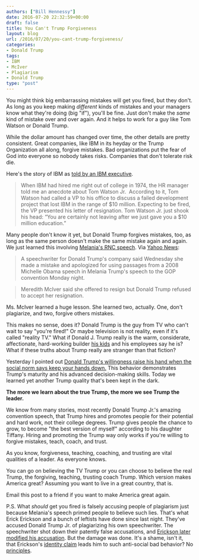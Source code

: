 ```yaml
---
authors: ["Bill Hennessy"]
date: 2016-07-20 22:32:59+00:00
draft: false
title: You Can't Trump Forgiveness
layout: blog
url: /2016/07/20/you-cant-trump-forgiveness/
categories:
- Donald Trump
tags:
- IBM
- McIver
- Plagiarism
- Donald Trump
type: "post"
---
```


You might think big embarrassing mistakes will get you fired, but they don't. As long as you keep making _different_ kinds of mistakes and your managers know what they're doing (big "if"), you'll be fine. Just don't make the _same_ kind of mistake over and over again. And it helps to work for a guy like Tom Watson or Donald Trump.

While the dollar amount has changed over time, the other details are pretty consistent. Great companies, like IBM in its heyday or the Trump Organization all along, forgive mistakes. Bad organizations put the fear of God into everyone so nobody takes risks. Companies that don't tolerate risk die.

Here's the story of IBM as [told by an IBM executive](https://www.mbiconcepts.com/2/post/2012/03/we-forgive-thoughtful-mistakes-volume-iii-of-tom-watson-sr-essays-on-leadership.html).



> When IBM had hired me right out of college in 1974, the HR manager told me an anecdote about Tom Watson Jr.  According to it, Tom Watson had called a VP to his office to discuss a failed development project that lost IBM in the range of $10 million. Expecting to be fired, the VP presented his letter of resignation. Tom Watson Jr. just shook his head: “You are certainly not leaving after we just gave you a $10 million education.”



Many people don't know it yet, but Donald Trump forgives mistakes, too, as long as the same person doesn't make the same mistake again and again. We just learned this involving [Melania's RNC speech](https://hennessysview.com/2016/07/19/finally-media-focus-on-americas-real-problem/). Via [Yahoo News](https://www.yahoo.com/news/gop-nominates-trump-heaps-criticism-hillary-clinton-072545136--election.html):



> 

> 
> A speechwriter for Donald Trump's company said Wednesday she made a mistake and apologized for using passages from a 2008 Michelle Obama speech in Melania Trump's speech to the GOP convention Monday night.
> 
> 

> 
> Meredith McIver said she offered to resign but Donald Trump refused to accept her resignation.
> 
> 






Ms. McIver learned a huge lesson. She learned two, actually. One, don't plagiarize, and two, forgive others mistakes.





This makes no sense, does it? Donald Trump is the guy from TV who can't wait to say "you're fired!" Or maybe television is not reality, even if it's called "reality TV." What if Donald J. Trump really is the warm, considerate, affectionate, hard-working builder [his kids](https://www.businessinsider.com/tiffany-trump-donald-trump-jr-personal-picture-father-rnc-2016-7) and his employees say he is? What if these truths about Trump really are stranger than that fiction?





Yesterday I pointed out [Donald Trump's willingness raise his hand when the social norm says keep your hands down.](https://hennessysview.com/2016/07/20/how-leaders-decide/) This behavior demonstrates Trump's maturity and his advanced decision-making skills. Today we learned yet another Trump quality that's been kept in the dark.





**The more we learn about the true Trump, the more we see Trump the leader.**





We know from many stories, most recently Donald Trump Jr.'s amazing convention speech, that Trump hires and promotes people for their potential and hard work, not their college degrees. Trump gives people the chance to grow, to become "the best version of myself" according to his daughter Tiffany. Hiring and promoting the Trump way only works if you're willing to forgive mistakes, teach, coach, and trust.





As you know, forgiveness, teaching, coaching, and trusting are vital qualities of a leader. As everyone knows.





You can go on believing the TV Trump or you can choose to believe the real Trump, the forgiving, teaching, trusting coach Trump. Which version makes America great? Assuming you want to live in a great country, that is.





Email this post to a friend if you want to make America great again.





P.S. What _should_ get you fired is falsely accusing people of plagiarism just because Melania's speech primed people to believe such lies. That's what Erick Erickson and a bunch of leftists have done since last night. They've accused Donald Trump Jr. of plagiarizing his own speechwriter. The speechwriter shot down their patently false accusations, and [Erickson later modified his accusation](https://www.thepoliticalinsider.com/donald-trump-jr-speech-plagiarism-backfired/). But the damage was done. It's a shame, isn't it, that Erickson's [identity claim](https://hennessysview.com/2016/07/12/what-happens-you-identify-as-nevertrump/) leads him to such anti-social bad behavior? No [principles](https://hennessysview.com/2016/05/14/how-conservatives-abandoned-principles-over-trump/).
